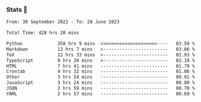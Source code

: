 ### Stats 👋
<!--START_SECTION:waka-->

```txt
From: 30 September 2022 - To: 28 June 2023

Total Time: 428 hrs 28 mins

Python             358 hrs 9 mins  >>>>>>>>>>>>>>>>>>>>>----   83.59 %
Markdown           13 hrs 7 mins   >------------------------   03.06 %
TeX                12 hrs 33 mins  >------------------------   02.93 %
TypeScript         9 hrs 20 mins   >------------------------   02.18 %
HTML               7 hrs 41 mins   -------------------------   01.79 %
Crontab            4 hrs 32 mins   -------------------------   01.06 %
Other              3 hrs 54 mins   -------------------------   00.91 %
JavaScript         3 hrs 24 mins   -------------------------   00.80 %
JSON               2 hrs 59 mins   -------------------------   00.70 %
YAML               2 hrs 57 mins   -------------------------   00.69 %
```

<!--END_SECTION:waka-->

<!--
**buhaytza2005/buhaytza2005** is a ✨ _special_ ✨ repository because its `README.md` (this file) appears on your GitHub profile.

Here are some ideas to get you started:

- 🔭 I’m currently working on ...
- 🌱 I’m currently learning ...
- 👯 I’m looking to collaborate on ...
- 🤔 I’m looking for help with ...
- 💬 Ask me about ...
- 📫 How to reach me: ...
- 😄 Pronouns: ...
- ⚡ Fun fact: ...
-->


